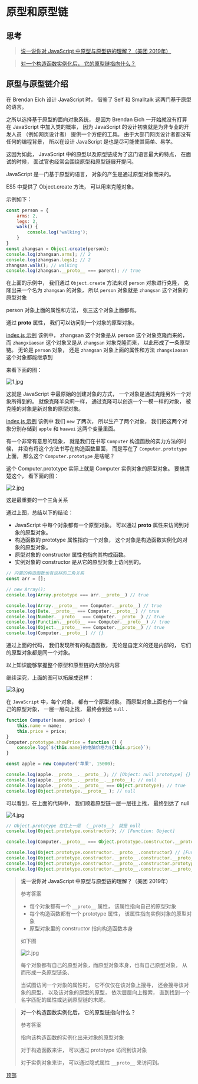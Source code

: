 # <a id="top"> 原型和原型链 <a/>
## 思考

> [说一说你对 JavaScript 中原型与原型链的理解？（美团 2019年）](#answer)

> [对一个构造函数实例化后， 它的原型链指向什么？](#answer2)

## 原型与原型链介绍

在 Brendan Eich 设计 JavaScript 时， 借鉴了 Self 和 Smalltalk 这两门基于原型的语言。

之所以选择基于原型的面向对象系统， 是因为 Brendan Eich 一开始就没有打算在 JavaScript 中加入类的概率， 因为 JavaScript 的设计初衷就是为非专业的开发人员 （例如网页设计者） 提供一个方便的工具。 由于大部门网页设计者都没有任何的编程背景， 所以在设计 JavaScript 是也是尽可能使其简单、易学。

这因为如此， JavaScript 中的原型以及原型链成为了这门语言最大的特点， 在面试的时候， 面试官也经常会围绕原型和原型链展开提问。

JavaScript 是一门基于原型的语言， 对象的产生是通过原型对象而来的。

ES5 中提供了 Object.create 方法， 可以用来克隆对象。

示例如下：

```js
const person = {
    arms: 2,
    legs: 2,
    walk() {
        console.log('walking');
    }
}
const zhangsan = Object.create(person);
console.log(zhangsan.arms); // 2
console.log(zhangsan.legs); // 2
zhangsan.walk(); // walking
console.log(zhangsan.__proto__ === parent); // true
```

在上面的示例中， 我们通过 `Object.create` 方法来对 `person` 对象进行克隆， 克隆出来一个名为 `zhangsan` 的对象， 所以 `person` 对象就是 `zhangsan` 这个对象的原型对象

person 对象上面的属性和方法， 张三这个对象上面都有。

通过 __proto__ 属性， 我们可以访问到一个对象的原型对象。

[index.js 示例](index.js) 该例中， zhangsan 这个对象是从 person 这个对象克隆而来的， 而 `zhangxiaosan` 这个对象又是从 `zhangsan` 对象克隆而来， 以此形成了一条原型链。 无论是 `person` 对象， 还是 `zhangsan` 对象上面的属性和方法 `zhangxiaosan` 这个对象都能继承到

来看下面的图：

![1.jpg](1.jpg)

这就是 JavaScript 中最原始的创建对象的方式， 一个对象是通过克隆另外一个对象所得到的。 就像克隆羊朵莉一样， 通过克隆可以创造一个一模一样的对象， 被克隆的对象是新对象的原型对象。

[index.js 示例](index.js) 该例中 我们 `new` 了两次， 所以生产了两个对象， 我们把这两个对象分别存储到 `apple` 和 `huawei` 这两个变量里面。

有一个非常有意思的现象， 就是我们在书写 `Computer` 构造函数的实力方法的时候， 并没有将这个方法书写在构造函数里面， 而是写在了 `Computer.prototype` 上面， 那么这个 `Computer.prototype` 是啥呢？

这个 Computer.prototype 实际上就是 Computer 实例对象的原型对象。 要搞清楚这个， 看下面的图：

![2.jpg](2.jpg)

这是最重要的一个三角关系

通过上图，总结以下的结论：

- JavaScript 中每个对象都有一个原型对象。 可以通过 __proto__ 属性来访问到对象的原型对象。
- 构造函数的 prototype 属性指向一个对象， 这个对象是构造函数实例化的对象的原型对象。
- 原型对象的 constructor 属性也指向其构成函数。
- 实例对象的 constructor 是从它的原型对象上访问到的。

```js
// 内置的构造函数也有这样的三角关系
const arr = [];

// new Array();
console.log(Array.prototype === arr.__proto__) // true

console.log(Array.__proto__ === Computer.__proto__) // true
console.log(Date.__proto__ === Computer.__proto__) // true
console.log(Number.__proto__ === Computer.__proto__) // true
console.log(Function.__proto__ === Computer.__proto__) // true
console.log(Object.__proto__ === Computer.__proto__) // true
console.log(Computer.__proto__) // {}
```

通过上面的代码， 我们发现所有的构造函数， 无论是自定义的还是内部的， 它们的原型对象都是同一个对象。

以上知识能够掌握整个原型和原型链的大部分内容

继续深究，上面的图可以拓展成这样： 

![3.jpg](3.jpg)


在 `JavaScript` 中，每个对象， 都有一个原型对象。 而原型对象上面也有一个自己的原型对象， 一层一层向上找， 最终会到达 `null` .

```js
function Computer(name, price) {
    this.name = name;
    this.price = price;
}
Computer.prototype.showPrice = function () {
    console.log(`${this.name}的电脑价格为${this.price}`);
}

const apple = new Computer('苹果', 15000);

console.log(apple.__proto__.__proto__); // [Object: null prototype] {}
console.log(apple.__proto__.__proto__.__proto__); // null
console.log(apple.__proto__.__proto__ === Object.prototype); // true
console.log(Object.prototype.__proto__ ); // null
```

可以看到，在上面的代码中， 我们顺着原型链一层一层往上找， 最终到达了 null


![4.jpg](4.jpg)      

```js
// Object.prototype 在往上一层 （__proto__） 就是 null
console.log(Object.prototype.constructor); // [Function: Object]

console.log(Computer.__proto__ === Object.prototype.constructor.__proto__); // true

console.log(Object.prototype.constructor.__proto__.constructor) // [Function: Function]
console.log(Object.prototype.constructor.__proto__.constructor.__proto__) // {}
console.log(Object.prototype.constructor.__proto__.constructor.prototype) // {}
console.log(Object.prototype.constructor.__proto__.constructor.__proto__ === Object.prototype.constructor.__proto__.constructor.prototype) // true
```

> <a id="answer">说一说你对 JavaScript 中原型与原型链的理解？（美团 2019年）</a>
> 
> 参考答案
> - 每个对象都有一个 `__proto__` 属性， 该属性指向自己的原型对象
> - 每个构造函数都有一个 prototype 属性， 该属性指向实例对象的原型对象
> - 原型对象里的 constructor 指向构造函数本身
> 
> 如下图
>
> ![2.jpg](2.jpg)
> 
> 每个对象都有自己的原型对象，而原型对象本身，也有自己原型对象， 从而形成一条原型链条、
> 
> 当试图访问一个对象的属性时， 它不仅仅在该对象上搜寻， 还会搜寻该对象的原型， 以及该对象的原型的原型， 依次层层向上搜索， 直到找到一个名字匹配的属性或达到原型链的末尾。

> <a id="answer2">对一个构造函数实例化后， 它的原型链指向什么？</a> 
> 
> 参考答案
> 
> 
> 指向该构造函数的实例化出来对象的原型对象
> 
> 对于构造函数来讲， 可以通过 prototype 访问到该对象
> 
> 对于实例对象来讲， 可以通过隐式属性 `__proto__` 来访问到。

[顶部](#top)
